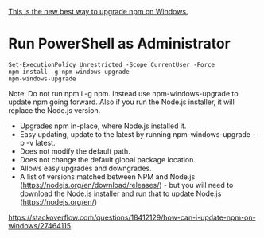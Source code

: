 [This is the new best way to upgrade npm on Windows.](https://github.com/felixrieseberg/npm-windows-upgrade)

# Run PowerShell as Administrator
```
Set-ExecutionPolicy Unrestricted -Scope CurrentUser -Force
npm install -g npm-windows-upgrade
npm-windows-upgrade
```

Note: Do not run npm i -g npm. Instead use npm-windows-upgrade to update npm going forward. Also if you run the Node.js installer, it will replace the Node.js version.

- Upgrades npm in-place, where Node.js installed it.
- Easy updating, update to the latest by running npm-windows-upgrade -p -v latest.
- Does not modify the default path.
- Does not change the default global package location.
- Allows easy upgrades and downgrades.
- A list of versions matched between NPM and Node.js (https://nodejs.org/en/download/releases/) - but you will need to download the Node.js installer and run that to update Node.js (https://nodejs.org/en/)


https://stackoverflow.com/questions/18412129/how-can-i-update-npm-on-windows/27464115
